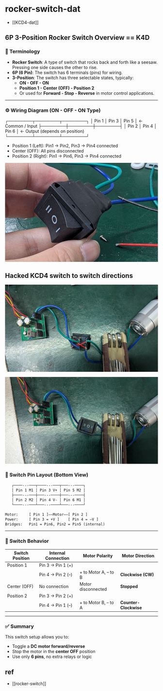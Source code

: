 
# rocker-switch-dat

- [[KCD4-dat]]

## 6P 3-Position Rocker Switch Overview == K4D 

### 🧩 Terminology

- **Rocker Switch**: A type of switch that rocks back and forth like a seesaw. Pressing one side causes the other to rise.
- **6P (6 Pin)**: The switch has 6 terminals (pins) for wiring.
- **3-Position**: The switch has three selectable states, typically:
  - **ON - OFF - ON**
  - **Position 1 - Center (OFF) - Position 2**
  - Or used for **Forward - Stop - Reverse** in motor control applications.

---

### ⚙️ Wiring Diagram (ON - OFF - ON Type)


   ┌────────┬────────┬────────┐
   │ Pin 1  │ Pin 3  │ Pin 5  │ ← Common / Input
   ├────────┼────────┼────────┤
   │ Pin 2  │ Pin 4  │ Pin 6  │ ← Output (depends on position)
   └────────┴────────┴────────┘

- Position 1 (Left):    Pin1 → Pin2, Pin3 → Pin4 connected  
- Center (OFF):         All pins disconnected  
- Position 2 (Right):   Pin1 → Pin6, Pin3 → Pin4 connected  

![](2025-06-07-14-04-21.png)

## Hacked KCD4 switch to switch directions 

![](2025-06-07-14-04-44.png)

![](2025-06-07-14-04-58.png)

### 🧠 Switch Pin Layout (Bottom View)

```
   ┌────---───┬────---───┬───---────┐
   │ Pin 1 M1 │ Pin 3 V+ │ Pin 5 M2 │  
   ├────---───┼───---────┼───---────┤
   │ Pin 2 M2 │ Pin 4 V- │ Pin 6 M1 │
   └────---───┴───---────┴───---────┘

Motor:     [ Pin 1 ]——Motor——[ Pin 2 ]
Power:     [ Pin 3 = +V ]    [ Pin 4 = –V ]
Bridges:   Pin1 = Pin6, Pin2 = Pin5 (internal)
```

---

### 🚦 Switch Behavior

| Switch Position | Internal Connection | Motor Polarity       | Motor Direction       |
| --------------- | ------------------- | -------------------- | --------------------- |
| Position 1      | Pin 3 → Pin 1 (+)   |                      |                       |
|                 | Pin 4 → Pin 2 (–)   | + to Motor A, – to B | **Clockwise (CW)**    |
| Center (OFF)    | No connection       | Motor disconnected   | **Stopped**           |
| Position 2      | Pin 3 → Pin 2 (+)   |                      |                       |
|                 | Pin 4 → Pin 1 (–)   | + to Motor B, – to A | **Counter-Clockwise** |

---

### ✅ Summary

This switch setup allows you to:
- Toggle a **DC motor forward/reverse**
- Stop the motor in the **center OFF** position
- Use only **6 pins**, no extra relays or logic



## ref 

- [[rocker-switch]]
